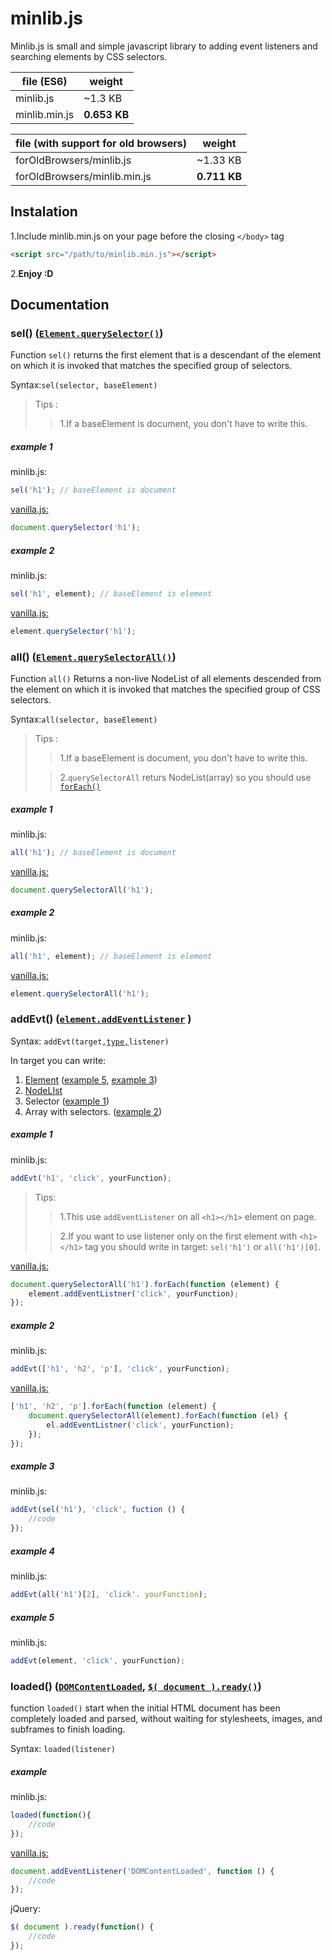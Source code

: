 # minlib.js

Minlib.js is small and simple javascript library to adding event listeners and searching elements by CSS selectors.

file (ES6)    | weight
--------------|-------------
minlib.js     | ~1.3 KB
minlib.min.js | **0.653 KB**

file (with support for old browsers)    | weight
----------------------------------------|--------------
forOldBrowsers/minlib.js                | ~1.33 KB
forOldBrowsers/minlib.min.js            | **0.711 KB**

## Instalation

1.Include minlib.min.js on your page before the closing `</body>` tag
```html
<script src="/path/to/minlib.min.js"></script>
```
2.**Enjoy :D**

## Documentation

### sel() ([`Element.querySelector()`](https://developer.mozilla.org/en-US/docs/Web/API/Element/querySelector "Element.querySelector() - MDN")) 

Function `sel()` returns the first element that is a descendant of the element on which it is invoked that matches the specified group of selectors.

Syntax:`sel(selector, baseElement)` 
>   Tips :
>>  1.If a baseElement is document, you don't have to write this.

##### example 1

minlib.js:
```javascript
sel('h1'); // baseElement is document
```

[vanilla.js:](http://vanilla-js.com/)
```javascript
document.querySelector('h1');
```
##### example 2
minlib.js:
```javascript
sel('h1', element); // baseElement is element
```
[vanilla.js:](http://vanilla-js.com/)
```javascript
element.querySelector('h1');
```

### all() ([`Element.querySelectorAll()`](https://developer.mozilla.org/en-US/docs/Web/API/Element/querySelectorAll "Element.querySelectorAll - MDN"))

Function `all()` Returns a non-live NodeList of all elements descended from the element on which it is invoked that matches the specified group of CSS selectors. 

Syntax:`all(selector, baseElement)`

>   Tips :
>> 1.If a baseElement is document, you don't have to write this.
>
>> 2.`querySelectorAll` returs NodeList(array) so you should use [`forEach()`](https://developer.mozilla.org/en-US/docs/Web/API/NodeList/forEach "NodeList.forEach() - MDN")

##### example 1

minlib.js: 
```javascript
all('h1'); // baseElement is document
```
[vanilla.js:](http://vanilla-js.com/)
```javascript
document.querySelectorAll('h1');
```

##### example 2

minlib.js: 
```javascript
all('h1', element); // baseElement is element
```
[vanilla.js:](http://vanilla-js.com/)
```javascript
element.querySelectorAll('h1');
```

 ### addEvt() ([`element.addEventListener`](https://developer.mozilla.org/en-US/docs/Web/API/EventTarget/addEventListener "element.addEventListener - MDN") )
 
 Syntax: `addEvt(target,`[`type,`](https://developer.mozilla.org/en-US/docs/Web/Events "Event reference - MDN")`listener)`
 
 In target you can write: 
 1. [Element](https://developer.mozilla.org/en-US/docs/Web/API/element "Element - MDN") ([example 5](https://github.com/kornellapacz/minlib.js#example-5), [example 3](https://github.com/kornellapacz/minlib.js#example-3))
 2. [NodeLIst](https://developer.mozilla.org/en-US/docs/Web/API/NodeList "NodeList - MDN")
 3. Selector ([example 1](https://github.com/kornellapacz/minlib.js#example-1-2))
 4. Array with selectors. ([example 2](https://github.com/kornellapacz/minlib.js#example-2-2))

##### example 1
 
minlib.js:
```javascript
addEvt('h1', 'click', yourFunction);
```
> Tips:
>> 1.This use `addEventListener` on all `<h1></h1>` element on page.
>
>> 2.If you want to use listener only on the first element with `<h1></h1>` tag you should write in target: 
>>  `sel('h1')`  or `all('h1')[0]`.


[vanilla.js:](http://vanilla-js.com/)
```javascript
document.querySelectorAll('h1').forEach(function (element) {
    element.addEventListner('click', yourFunction);
});
```

##### example 2

minlib.js:
```javascript
addEvt(['h1', 'h2', 'p'], 'click', yourFunction);
```
[vanilla.js:](http://vanilla-js.com/)
```javascript
['h1', 'h2', 'p'].forEach(function (element) {
    document.querySelectorAll(element).forEach(function (el) {
        el.addEventListner('click', yourFunction);
    });
});
```

##### example 3

minlib.js:
```javascript
addEvt(sel('h1'), 'click', fuction () {
    //code
});
```

##### example 4
minlib.js:
```javascript
addEvt(all('h1')[2], 'click'. yourFunction);
```

##### example 5
minlib.js:
```javascript
addEvt(element, 'click', yourFunction);
```

### loaded() ([`DOMContentLoaded`](https://developer.mozilla.org/en-US/docs/Web/Events/DOMContentLoaded "DOMContentLoaded - MDN"),  [`$( document ).ready()`](https://learn.jquery.com/using-jquery-core/document-ready/ "$( document ).ready() - jQuery"))

 function `loaded()` start when the initial HTML document has been completely loaded and parsed, without waiting for stylesheets, images, and subframes to finish loading. 

Syntax: `loaded(listener)`

##### example

minlib.js:
```javascript
loaded(function(){
    //code
});
```

[vanilla.js:](http://vanilla-js.com/)
```javascript
document.addEventListener('DOMContentLoaded', function () {
    //code
});
```

jQuery:
```javascript
$( document ).ready(function() {
    //code
});
```